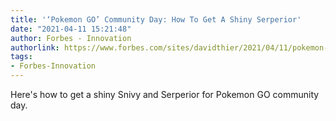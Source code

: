 ```yaml
---
title: '‘Pokemon GO’ Community Day: How To Get A Shiny Serperior'
date: "2021-04-11 15:21:48"
author: Forbes - Innovation
authorlink: https://www.forbes.com/sites/davidthier/2021/04/11/pokemon-go-community-day-how-to-get-a-shiny-serperior/
tags:
- Forbes-Innovation
---
```

Here's how to get a shiny Snivy and Serperior for Pokemon GO community day.